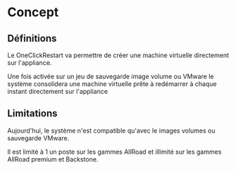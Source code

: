 # Concept

## Définitions

Le OneClickRestart va permettre de créer une machine virtuelle directement sur l'appliance.

Une fois activée sur un jeu de sauvegarde image volume ou VMware le système consolidera une machine virtuelle prête à redémarrer à chaque instant directement sur l'appliance

## Limitations

Aujourd'hui, le système n'est compatible qu'avec le images volumes ou sauvegarde VMware.

Il est limité à 1 un poste sur les gammes AllRoad et illimité sur les gammes AllRoad premium et Backstone.

